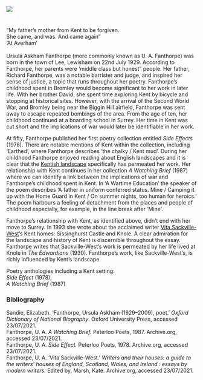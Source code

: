 <a href="https://dev.visual-essays.app"><img src="https://dev-visual-essays.netlify.app/images/ve-button.png"></a>
<param ve-config title="U. A. Fanthorpe (Ursula Askham Fanthorpe) (1929-2009)" author="Professor Carolyn Oulton" layout="vtl" 
banner="/banners/20c.jpg">

<param ve-entity eid="Q215030" aliases="Lewisham">
<param ve-entity eid="Q208201" aliases="Bromley">
<param ve-entity eid="Q6512849" aliases="Lee">
<param ve-entity eid="Q1431935" aliases="Biggin Hill">
<param ve-entity eid="Q24660387" aliases="Sissinghurst Castle">
<param ve-entity eid="Q1285144" aliases="Knole">

#

“My father’s mother from Kent to be forgiven.   
She came, and was. And came again”    
‘At Averham’
<br>
<br>
Ursula Askham Fanthorpe (more commonly known as U. A. Fanthorpe) was born in the town of Lee, Lewisham on 22nd July 1929.   According to Fanthorpe, her parents were ‘middle class but honest” people.  Her father, Richard Fanthorpe, was a notable barrister and judge, and inspired her sense of justice, a topic that runs throughout her poetry. Fanthorpe’s childhood spent in Bromley would become significant to her work in later life. With her brother David, she spent time exploring Kent by bicycle and stopping at historical sites. However, with the arrival of the Second World War, and Bromley being near the Biggin Hill airfield, Fanthorpe was sent away to escape repeated bombings of the area. From the age of ten, her childhood continued at a boarding school in Surrey. Her time in Kent was cut short and the implications of war would later be identifiable in her work. 
<param ve-image url="https://upload.wikimedia.org/wikipedia/commons/e/e4/Royal_Air_Force-_the_Air_Training_Corps%2C_1941-1945._CH9567.jpg" label="Cadets of No 228 Bromley Squadron ATC receive instruction in firing the .303 Lee-Enfield rifle on the firing range at RAF Biggin Hill, Kent." attribution="Miller (P/O), Royal Air Force official photographer, Public domain, via Wikimedia Commons">

At fifty, Fanthorpe published her first poetry collection entitled _Side Effects_ (1978). There are notable mentions of Kent within the collection, including ‘Earthed’, where Fanthorpe describes ‘the chalky / Kent mud’.  During her childhood Fanthorpe enjoyed reading about English landscapes and it is clear that the [Kentish landscape](/landscape/kentish-landscapes/) specifically has permeated her work.  Her relationship with Kent continues in her collection _A Watching Brief_ (1987) where we can identify a link between the implications of war and Fanthorpe’s childhood spent in Kent. In ‘A Wartime Education’ the speaker of the poem describes ‘A father in uniform conferred status. Mine / Camping it up with the Home Guard in Kent / On summer nights, too human for heroics.’  The poem harbours a feeling of detachment from the places and people of childhood especially, for example, in the line break after ‘Mine’. 
<param ve-image url="https://upload.wikimedia.org/wikipedia/commons/d/d5/King_George_VI_talking_to_a_member_of_the_Home_Guard_during_an_inspection_in_Kent%2C_10_August_1940._H2936.jpg" label="King George VI talking to a member of the Home Guard during an inspection in North Kent, 10 August 1940." attribution="Imperial War Museum, Horton (Capt), War Office official photographer, Public domain, via Wikimedia Commons">

Fanthorpe’s relationship with Kent, as identified above, didn’t end with her move to Surrey. In 1993 she wrote about the acclaimed writer [Vita Sackville-West](/20c/20c-sackville-west-biography)’s Kent homes: Sissinghurst Castle and Knole. A clear admiration for the landscape and history of Kent is discernible throughout the essay. Fanthorpe writes that Sackville-West’s work is permeated by her life lived at Knole in _The Edwardians_ (1930).  Fanthorpe’s work, like Sackville-West’s, is richly influenced by Kent’s landscape. 
<param ve-image url="https://upload.wikimedia.org/wikipedia/commons/a/a9/SISSINGHURST_CASTLE_GARDEN_The_Prospect_Tower_and_lawn.JPG" label="Sissinghurst Castle Garden, The Prospect Tower and Lawn" attribution="HARTLEPOOLMARINA2014, CC BY-SA 4.0, via Wikimedia Commons">

Poetry anthologies including a Kent setting:   
_Side Effect_ (1978),   
_A Watching Brief_ (1987)   
<param ve-image="https://upload.wikimedia.org/wikipedia/commons/1/1a/Saint_George_and_the_Dragon_by_Paolo_Uccello_%28London%29_01.jpg" label="Saint George and the Dragon, used on the front cover of 'Side Effects'" attribution="Paolo Uccello, Public domain, via Wikimedia Commons">

### Bibliography 

Sandie, Elizabeth. ‘Fanthorpe, Ursula Askham (1929–2009), poet.’ _Oxford Dictionary of National Biography_. Oxford University Press, accessed 23/07/2021.      
Fanthorpe, U. A. _A Watching Brief._ Peterloo Poets, 1987. Archive.org, accessed 23/07/2021.   
Fanthorpe, U. A. _Side Effect._ Peterloo Poets, 1978. Archive.org, accessed 23/07/2021.   
Fanthorpe, U. A. ‘Vita Sackville-West.’ _Writers and their houses: a guide to the writers' houses of England, Scotland, Wales, and Ireland : essays by modern writers._ Edited by, Marsh, Kate. Archive.org, accessed 23/07/2021.   
